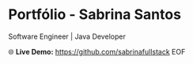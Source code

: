 # Portfólio - Sabrina Santos
Software Engineer | Java Developer

🌐 **Live Demo:** https://github.com/sabrinafullstack
EOF